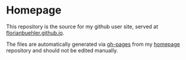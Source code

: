 # Homepage

This repository is the source for my github user site, served at [florianbuehler.github.io](https://florianbuehler.github.io/).

The files are automatically generated via [gh-pages](https://github.com/tschaub/gh-pages) from my [homepage](https://github.com/florianbuehler/homepage) repository and should not be edited manually. 
